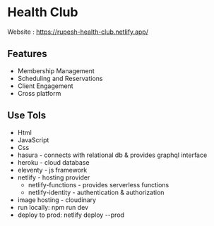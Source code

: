 # Health Club

Website : https://rupesh-health-club.netlify.app/

## Features
- Membership Management
- Scheduling and Reservations
- Client Engagement
- Cross platform

## Use Tols 
 - Html
 - JavaScript 
 - Css 
 - hasura - connects with relational db & provides graphql interface
 - heroku - cloud database
 - eleventy - js framework 
 - netlify - hosting provider 
	* netlify-functions - provides serverless functions
	* netlify-identity - authentication & authorization
 - image hosting - cloudinary 
 - run locally: npm run dev
 - deploy to prod: netlify deploy --prod



